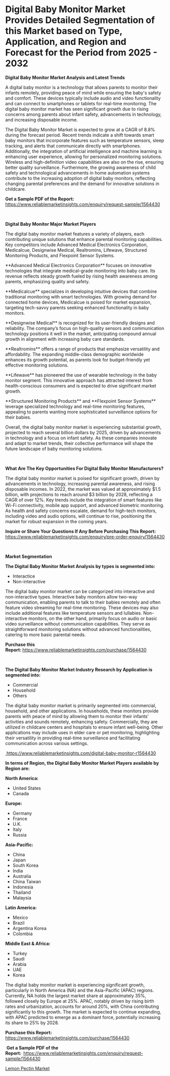 <p><h1>Digital Baby Monitor Market Provides Detailed Segmentation of this Market based on Type, Application, and Region and Forecast for the Period from 2025 - 2032</h1></p><p><strong>Digital Baby Monitor Market Analysis and Latest Trends</strong></p>
<p><p>A digital baby monitor is a technology that allows parents to monitor their infants remotely, providing peace of mind while ensuring the baby's safety and comfort. These devices typically include audio and video functionality and can connect to smartphones or tablets for real-time monitoring. The digital baby monitor market has seen significant growth due to rising concerns among parents about infant safety, advancements in technology, and increasing disposable income.</p><p>The Digital Baby Monitor Market is expected to grow at a CAGR of 8.8% during the forecast period. Recent trends indicate a shift towards smart baby monitors that incorporate features such as temperature sensors, sleep tracking, and alerts that communicate directly with smartphones. Additionally, the integration of artificial intelligence and machine learning is enhancing user experience, allowing for personalized monitoring solutions. Wireless and high-definition video capabilities are also on the rise, ensuring better quality surveillance. Furthermore, the growing awareness of child safety and technological advancements in home automation systems contribute to the increasing adoption of digital baby monitors, reflecting changing parental preferences and the demand for innovative solutions in childcare.</p></p>
<p><strong>Get a Sample PDF of the Report:&nbsp;</strong> <a href="https://www.reliablemarketinsights.com/enquiry/request-sample/1564430?utm_campaign=2660&utm_medium=2&utm_source=Github&utm_content=ia&utm_term=28022025&utm_id=digital-baby-monitor">https://www.reliablemarketinsights.com/enquiry/request-sample/1564430</a></p>
<p>&nbsp;</p>
<p><strong>Digital Baby Monitor Major Market Players</strong></p>
<p><p>The digital baby monitor market features a variety of players, each contributing unique solutions that enhance parental monitoring capabilities. Key competitors include Advanced Medical Electronics Corporation, Medicalcue, Designwise Medical, Realtromins, Lifewave, Structured Monitoring Products, and Flexpoint Sensor Systems.</p><p>**Advanced Medical Electronics Corporation** focuses on innovative technologies that integrate medical-grade monitoring into baby care. Its revenue reflects steady growth fueled by rising health awareness among parents, emphasizing quality and safety.</p><p>**Medicalcue** specializes in developing intuitive devices that combine traditional monitoring with smart technologies. With growing demand for connected home devices, Medicalcue is poised for market expansion, targeting tech-savvy parents seeking enhanced functionality in baby monitors.</p><p>**Designwise Medical** is recognized for its user-friendly designs and reliability. The company’s focus on high-quality sensors and communication technology positions it well in the market, anticipating compound annual growth in alignment with increasing baby care standards.</p><p>**Realtromins** offers a range of products that emphasize versatility and affordability. The expanding middle-class demographic worldwide enhances its growth potential, as parents look for budget-friendly yet effective monitoring solutions.</p><p>**Lifewave** has pioneered the use of wearable technology in the baby monitor segment. This innovative approach has attracted interest from health-conscious consumers and is expected to drive significant market growth.</p><p>**Structured Monitoring Products** and **Flexpoint Sensor Systems** leverage specialized technology and real-time monitoring features, appealing to parents wanting more sophisticated surveillance options for their babies.</p><p>Overall, the digital baby monitor market is experiencing substantial growth, projected to reach several billion dollars by 2025, driven by advancements in technology and a focus on infant safety. As these companies innovate and adapt to market trends, their collective performance will shape the future landscape of baby monitoring solutions.</p></p>
<p>&nbsp;</p>
<p><strong>What Are The Key Opportunities For Digital Baby Monitor Manufacturers?</strong></p>
<p><p>The digital baby monitor market is poised for significant growth, driven by advancements in technology, increasing parental awareness, and rising disposable incomes. In 2022, the market was valued at approximately $1.5 billion, with projections to reach around $3 billion by 2028, reflecting a CAGR of over 12%. Key trends include the integration of smart features like Wi-Fi connectivity, mobile app support, and advanced biometric monitoring. As health and safety concerns escalate, demand for high-tech monitors, including video and audio options, will continue to rise, positioning the market for robust expansion in the coming years.</p></p>
<p><strong>Inquire or Share Your Questions If Any Before Purchasing This Report:</strong> <a href="https://www.reliablemarketinsights.com/enquiry/pre-order-enquiry/1564430?utm_campaign=2660&utm_medium=2&utm_source=Github&utm_content=ia&utm_term=28022025&utm_id=digital-baby-monitor">https://www.reliablemarketinsights.com/enquiry/pre-order-enquiry/1564430</a></p>
<p>&nbsp;</p>
<p><strong>Market Segmentation</strong></p>
<p><strong>The Digital Baby Monitor Market Analysis by types is segmented into:</strong></p>
<p><ul><li>Interactice</li><li>Non-interactive</li></ul></p>
<p><p>The digital baby monitor market can be categorized into interactive and non-interactive types. Interactive baby monitors allow two-way communication, enabling parents to talk to their babies remotely and often feature video streaming for real-time monitoring. These devices may also include additional features like temperature sensors and lullabies. Non-interactive monitors, on the other hand, primarily focus on audio or basic video surveillance without communication capabilities. They serve as straightforward monitoring solutions without advanced functionalities, catering to more basic parental needs.</p></p>
<p><strong>Purchase this Report:&nbsp;</strong><a href="https://www.reliablemarketinsights.com/purchase/1564430?utm_campaign=2660&utm_medium=2&utm_source=Github&utm_content=ia&utm_term=28022025&utm_id=digital-baby-monitor">https://www.reliablemarketinsights.com/purchase/1564430</a></p>
<p>&nbsp;</p>
<p><strong>The Digital Baby Monitor Market Industry Research by Application is segmented into:</strong></p>
<p><ul><li>Commercial</li><li>Household</li><li>Others</li></ul></p>
<p><p>The digital baby monitor market is primarily segmented into commercial, household, and other applications. In households, these monitors provide parents with peace of mind by allowing them to monitor their infants' activities and sounds remotely, enhancing safety. Commercially, they are utilized in childcare centers and hospitals to ensure infant well-being. Other applications may include uses in elder care or pet monitoring, highlighting their versatility in providing real-time surveillance and facilitating communication across various settings.</p></p>
<p><a href="https://www.reliablemarketinsights.com/digital-baby-monitor-r1564430?utm_campaign=2660&utm_medium=2&utm_source=Github&utm_content=ia&utm_term=28022025&utm_id=digital-baby-monitor">&nbsp;https://www.reliablemarketinsights.com/digital-baby-monitor-r1564430</a></p>
<p><strong>In terms of Region, the Digital Baby Monitor Market Players available by Region are:</strong></p>
<p>
    <p> <strong> North America: </strong>
        <ul>
            <li>United States</li>
            <li>Canada</li>
        </ul>
        </p> 
    <p> <strong> Europe: </strong>
        <ul>
            <li>Germany</li>
            <li>France</li>
            <li>U.K.</li>
            <li>Italy</li>
            <li>Russia</li>
        </ul>
        </p> 
    <p> <strong> Asia-Pacific: </strong>
        <ul>
            <li>China</li>
            <li>Japan</li>
            <li>South Korea</li>
            <li>India</li>
            <li>Australia</li>
            <li>China Taiwan</li>
            <li>Indonesia</li>
            <li>Thailand</li>
            <li>Malaysia</li>
        </ul>
        </p> 
    <p> <strong> Latin America: </strong>
        <ul>
            <li>Mexico</li>
            <li>Brazil</li>
            <li>Argentina Korea</li>
            <li>Colombia</li>
        </ul>
        </p> 
    <p> <strong> Middle East & Africa: </strong>
        <ul>
            <li>Turkey</li>
            <li>Saudi</li>
            <li>Arabia</li>
            <li>UAE</li>
            <li>Korea</li>
        </ul>
    </p>
    </p>
<p><p>The digital baby monitor market is experiencing significant growth, particularly in North America (NA) and the Asia-Pacific (APAC) regions. Currently, NA holds the largest market share at approximately 35%, followed closely by Europe at 25%. APAC, notably driven by rising birth rates and urbanization, accounts for around 20%, with China contributing significantly to this growth. The market is expected to continue expanding, with APAC predicted to emerge as a dominant force, potentially increasing its share to 25% by 2028.</p></p>
<p><strong>Purchase this Report: </strong><a href="https://www.reliablemarketinsights.com/purchase/1564430?utm_campaign=2660&utm_medium=2&utm_source=Github&utm_content=ia&utm_term=28022025&utm_id=digital-baby-monitor">https://www.reliablemarketinsights.com/purchase/1564430</a></p>
<p>&nbsp;<strong>Get a Sample PDF of the Report:&nbsp;&nbsp;</strong><a href="https://www.reliablemarketinsights.com/enquiry/request-sample/1564430?utm_campaign=2660&utm_medium=2&utm_source=Github&utm_content=ia&utm_term=28022025&utm_id=digital-baby-monitor">https://www.reliablemarketinsights.com/enquiry/request-sample/1564430</a></p>
<p><strong></strong></p>
<p><p><a href="https://github.com/norbeludie83/Market-Research-Report-List-1/blob/main/lemon-pectin-market.md?utm_campaign=2660&utm_medium=2&utm_source=Github&utm_content=ia&utm_term=28022025&utm_id=digital-baby-monitor">Lemon Pectin Market</a></p></p>